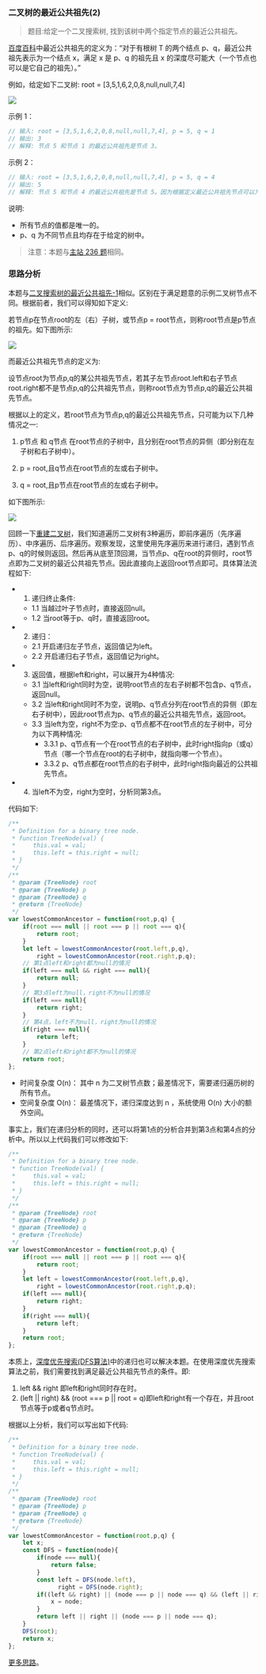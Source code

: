 ###  二叉树的最近公共祖先(2)

> 题目:给定一个二叉搜索树, 找到该树中两个指定节点的最近公共祖先。

[百度百科](https://baike.baidu.com/item/%E6%9C%80%E8%BF%91%E5%85%AC%E5%85%B1%E7%A5%96%E5%85%88/8918834?fr=aladdin)中最近公共祖先的定义为：“对于有根树 T 的两个结点 p、q，最近公共祖先表示为一个结点 x，满足 x 是 p、q 的祖先且 x 的深度尽可能大（一个节点也可以是它自己的祖先）。”

例如，给定如下二叉树:  root = [3,5,1,6,2,0,8,null,null,7,4]

![](../images/lowestCommonAncestor-2-1.png)


示例 1：

```js
// 输入: root = [3,5,1,6,2,0,8,null,null,7,4], p = 5, q = 1
// 输出: 3
// 解释: 节点 5 和节点 1 的最近公共祖先是节点 3。
```

示例 2：

```js
// 输入: root = [3,5,1,6,2,0,8,null,null,7,4], p = 5, q = 4
// 输出: 5
// 解释: 节点 5 和节点 4 的最近公共祖先是节点 5。因为根据定义最近公共祖先节点可以为节点本身。
```

说明:

* 所有节点的值都是唯一的。
* p、q 为不同节点且均存在于给定的树中。

> 注意：本题与[主站 236 题](https://leetcode-cn.com/problems/lowest-common-ancestor-of-a-binary-tree/)相同。

### 思路分析

本题与[二叉搜索树的最近公共祖先-1](/codes/1/lowestCommonAncestor-1.md)相似。区别在于满足题意的示例二叉树节点不同。根据前者，我们可以得知如下定义:

若节点p在节点root的左（右）子树，或节点p = root节点，则称root节点是p节点的祖先。如下图所示:

![](../images/lowestCommonAncestor-2-2.png)

而最近公共祖先节点的定义为:

设节点root为节点p,q的某公共祖先节点，若其子左节点root.left和右子节点root.right都不是节点p,q的公共祖先节点，则称root节点为节点p,q的最近公共祖先节点。

根据以上的定义，若root节点为节点p,q的最近公共祖先节点，只可能为以下几种情况之一:

1. p节点 和 q节点 在root节点的子树中，且分别在root节点的异侧（即分别在左子树和右子树中）。

2. p = root,且q节点在root节点的左或右子树中。

3. q = root,且p节点在root节点的左或右子树中。

如下图所示:

![](../images/lowestCommonAncestor-2-3.png)

回顾一下[重建二叉树](/codes/1/buildTree.md)，我们知道遍历二叉树有3种遍历，即前序遍历（先序遍历）、中序遍历、后序遍历。观察发现，这里使用先序遍历来进行递归，遇到节点p、q的时候则返回。然后再从底至顶回溯，当节点p、q在root的异侧时，root节点即为二叉树的最近公共祖先节点。因此直接向上返回root节点即可。具体算法流程如下:

- 1. 递归终止条件:
    - 1.1 当越过叶子节点时，直接返回null。
    - 1.2 当root等于p、q时，直接返回root。
- 2. 递归：
    - 2.1 开启递归左子节点，返回值记为left。
    - 2.2 开启递归右子节点，返回值记为right。
- 3. 返回值，根据left和right，可以展开为4种情况:
    - 3.1 当left和right同时为空，说明root节点的左右子树都不包含p、q节点，返回null。
    - 3.2 当left和right同时不为空，说明p、q节点分列在root节点的异侧（即左右子树中），因此root节点为p、q节点的最近公共祖先节点，返回root。
    - 3.3 当left为空，right不为空:p、q节点都不在root节点的左子树中，可分为以下两种情况:
      - 3.3.1 p、q节点有一个在root节点的右子树中，此时right指向p（或q）节点（哪一个节点在root的右子树中，就指向哪一个节点）。
      - 3.3.2 p、q节点都在root节点的右子树中，此时right指向最近的公共祖先节点。
- 4. 当left不为空，right为空时，分析同第3点。

代码如下:

```js
/**
 * Definition for a binary tree node.
 * function TreeNode(val) {
 *     this.val = val;
 *     this.left = this.right = null;
 * }
 */
/**
 * @param {TreeNode} root
 * @param {TreeNode} p
 * @param {TreeNode} q
 * @return {TreeNode}
 */
var lowestCommonAncestor = function(root,p,q) {
    if(root === null || root === p || root === q){
        return root;
    }
    let left = lowestCommonAncestor(root.left,p,q),
        right = lowestCommonAncestor(root.right,p,q);
    // 第1点left和right都为null的情况
    if(left === null && right === null){
        return null;
    }
    // 第3点left为null，right不为null的情况
    if(left === null){
        return right;
    }
    // 第4点，left不为null，right为null的情况
    if(right === null){
        return left;
    }
    // 第2点left和right都不为null的情况
    return root;
};
```

* 时间复杂度 O(n)： 其中 n 为二叉树节点数；最差情况下，需要递归遍历树的所有节点。
* 空间复杂度 O(n)： 最差情况下，递归深度达到 n ，系统使用 O(n) 大小的额外空间。

事实上，我们在递归分析的同时，还可以将第1点的分析合并到第3点和第4点的分析中。所以以上代码我们可以修改如下:

```js
/**
 * Definition for a binary tree node.
 * function TreeNode(val) {
 *     this.val = val;
 *     this.left = this.right = null;
 * }
 */
/**
 * @param {TreeNode} root
 * @param {TreeNode} p
 * @param {TreeNode} q
 * @return {TreeNode}
 */
var lowestCommonAncestor = function(root,p,q) {
    if(root === null || root === p || root === q){
        return root;
    }
    let left = lowestCommonAncestor(root.left,p,q),
        right = lowestCommonAncestor(root.right,p,q);
    if(left === null){
        return right;
    }
    if(right === null){
        return left;
    }
    return root;
};
```

本质上，[深度优先搜索(DFS算法)](https://baike.baidu.com/item/%E6%B7%B1%E5%BA%A6%E4%BC%98%E5%85%88%E6%90%9C%E7%B4%A2/5224976?fromtitle=DFS&fromid=5055&fr=aladdin)中的递归也可以解决本题。在使用深度优先搜索算法之前，我们需要找到满足最近公共祖先节点的条件。即:

1. left && right 即left和right同时存在时。
2. (left || right) && (root === p || root = q)即left和right有一个存在，并且root节点等于p或者q节点时。

根据以上分析，我们可以写出如下代码:

```js
/**
 * Definition for a binary tree node.
 * function TreeNode(val) {
 *     this.val = val;
 *     this.left = this.right = null;
 * }
 */
/**
 * @param {TreeNode} root
 * @param {TreeNode} p
 * @param {TreeNode} q
 * @return {TreeNode}
 */
var lowestCommonAncestor = function(root,p,q) {
    let x;
    const DFS = function(node){
        if(node === null){
            return false;
        }
        const left = DFS(node.left),
              right = DFS(node.right);
        if((left && right) || (node === p || node === q) && (left || right)){
            x = node;
        }
        return left || right || (node === p || node === q);
    }
    DFS(root);
    return x;
};
```

[更多思路](https://leetcode-cn.com/problems/er-cha-shu-de-zui-jin-gong-gong-zu-xian-lcof/solution/mian-shi-ti-68-ii-er-cha-shu-de-zui-jin-gong-gon-7/)。
